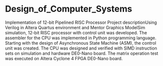 # Design_of_Computer_Systems

Implementation of 12-bit Pipelined RISC Processor
Project descriptionUsing Verilog in Altera Quartus environment and Mentor Graphics ModelSim simulation, 12-bit RISC processor with control unit was developed. The assembler for the CPU was implemented in Python programming language. Starting with the design of Asynchronous State Machine (ASM), the control unit was created. The CPU was designed and verified with SIMD instruction sets on simulation and hardware DE0-Nano board. The matrix operation test was executed on Altera Cyclone 4 FPGA DE0-Nano board.
